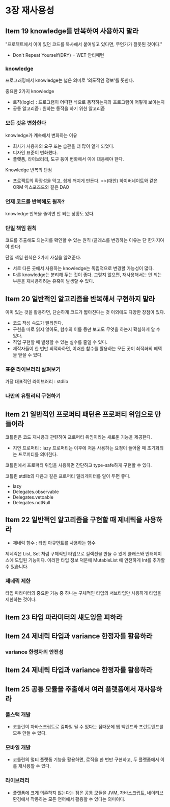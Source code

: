# 3장 재사용성

## Item 19 knowledge를 반복하여 사용하지 말라

"프로젝트에서 이미 있던 코드를 복사해서 붙여넣고 있다면, 무언가가 잘못된 것이다."

* Don't Repeat Yourself(DRY) = WET 안티패턴

### knowledge

프로그래밍에서 knowledge는 넓은 의미로 '의도적인 정보'를 뜻한다.

중요한 2가지 knowledge
* 로직(logic) : 프로그램이 어떠한 식으로 동작하는지와 프로그램이 어떻게 보이는지
* 공통 알고리즘 : 원하는 동작을 하기 위한 알고리즘

### 모든 것은 변화한다

knowledge가 계속해서 변화하는 이유

* 회사가 사용자의 요구 또는 습관을 더 많이 알게 되었다.
* 디자인 표준이 변화했다.
* 플랫폼, 라이브러리, 도구 등이 변화해서 이에 대응해야 한다.

Knowledge 반복의 단점

* 프로젝트의 확장성을 막고, 쉽게 깨지게 만든다.
=>(대안) 하이버네이트와 같은 ORM 익스포즈드와 같은 DAO

### 언제 코드를 반복해도 될까?

knowledge 반복을 줄이면 안 되는 상황도 있다.

### 단일 책임 원칙

코드를 추출해도 되는지를 확인할 수 있는 원칙
(클래스를 변경하는 이유는 단 한가지여야 한다)

단일 책임 원칙은 2가지 사실을 알려준다.
* 서로 다른 곳에서 사용하는 knowledge는 독립적으로 변경할 가능성이 많다.
* 다른 knowledge는 분리해 두는 것이 좋다. 그렇지 않으면, 재사용해서는 안 되는 부분을 재사용하려는 유혹이 발생할 수 있다.

## Item 20 일반적인 알고리즘을 반복해서 구현하지 말라

이미 있는 것을 활용하면, 단순하게 코드가 짧아진다는 것 이외에도 다양한 장점이 있다.
* 코드 작성 속도가 빨라진다.
* 구현을 따로 읽지 않아도, 함수의 이름 등만 보고도 무엇을 하는지 확실하게 알 수 있다.
* 직업 구현할 때 발생할 수 있는 실수를 줄일 수 있다.
* 제작자들이 한 번만 최적화하면, 이러한 함수를 활용하는 모든 곳이 최적화의 혜택을 받을 수 있다.

### 표준 라이브러리 살펴보기

가장 대표적인 라이브러리 : stdlib

### 나만의 유틸리티 구현하기

## Item 21 일반적인 프로퍼티 패턴은 프로퍼티 위임으로 만들어라
코틀린은 코드 재사용과 관련하여 프로퍼티 위임이라는 새로운 기능을 제공한다.

* 지연 프로퍼티 : lazy 프로퍼티는 이후에 처음 사용하는 요청이 들어올 때 초기화되는 프로퍼티를 의미한다.

코틀린에서 프로퍼티 위임을 사용하면 간단하고 type-safe하게 구현할 수 있다.

코틀린 stdlib의 다음과 같은 프로퍼티 델리게이터를 알아 두면 좋다.

* lazy
* Delegates.observable
* Delegates.vetoable
* Delegates.notNull

## Item 22 일반적인 알고리즘을 구현할 때 제네릭을 사용하라

* 제네릭 함수 : 타입 아규먼트를 사용하는 함수

제네릭은 List<String>, Set<User> 처럼 구체적인 타입으로 컬렉션을 만들 수 있게 클래스와 인터페이스에 도입된 기능이다.
이러한 타입 정보 덕분에 MutableList<Int> 에 안전하게 Int를 추가할 수 있습니다.

### 제네릭 제한
타입 파라미터의 중요한 기능 중 하나는 구체적인 타입의 서브타입만 사용하게 타입을 제한하는 것이다.

## Item 23 타입 파라미터의 섀도잉을 피하라

## Item 24 제네릭 타입과 variance 한정자를 활용하라

### variance 한정자의 안전성

## Item 24 제네릭 타입과 variance 한정자를 활용하라

## Item 25 공통 모듈을 추출해서 여러 플랫폼에서 재사용하라

### 풀스택 개발
* 코틀린이 자바스크립트로 컴파일 될 수 있다는 점때문에 웹 백엔드와 프런트엔드를 모두 만들 수 있다.

### 모바일 개발
* 코틀린의 멀티 플랫폼 기능을 활용하면, 로직을 한 번만 구현하고, 두 플랫폼에서 이를 재사용할 수 있다.

### 라이브러리
* 플랫폼에 크게 의존하지 않는다는 점은 공통 모듈을 JVM, 자바스크립트, 네이티브 환경에서 작동하는 모든 언어에서 활용할 수 있다는 의미이다.

